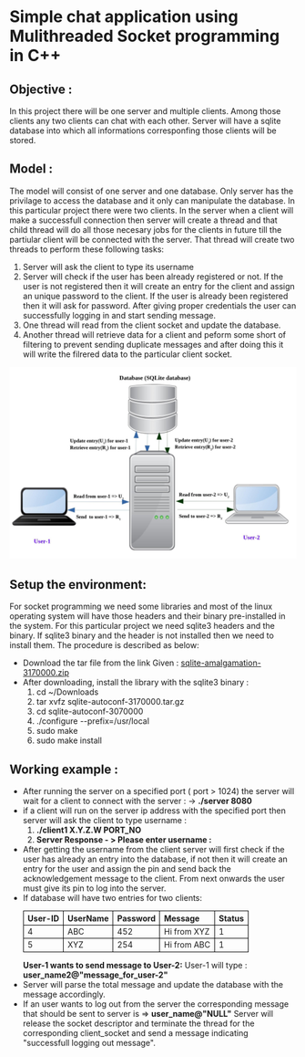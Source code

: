 # Simple chat application using Mulithreaded Socket programming in C++
<h2>Objective : </h2>
<p>
	In this project there will be one server and multiple clients. Among those clients any two clients can chat with each other. Server will have a sqlite database into which all informations corresponfing those clients will be stored.
</p>
<h2>Model : </h2>
<p>
	The model will consist of one server and one database. Only server has the privilage to access the database and it only can manipulate the database. In this particular project there were two clients. In the server when a client will make a successfull connection then server will create a thread and that child thread will do all those necesary jobs for the clients in future till the partiular client will be connected with the server. That thread will create two threads to perform these following tasks:
			<ol>
				<li> Server will ask the client to type its username</li>
				<li> Server will check if the user has been already registered or not. If the user is not registered then it will create an entry for the client and assign an unique password to the client. If the user is already been registered then it will ask for password. After giving proper credentials the user can successfully logging in and start sending message.</li>
				<li> One thread will read from the client socket and update the database.
				</li>
				<li> Another thread will retrieve data for a client and peform some short of filtering to prevent sending duplicate messages and after doing this it will write the filrered data to the particular client socket.</li>
			</ol>
			<img src="diag.jpg"/>
</p>
<h2> Setup the environment: </h2>
<p> For socket programming we need some libraries and most of the linux operating system will have those headers and their binary pre-installed in the system. For this particular project we need sqlite3 headers and the binary. If sqlite3 binary and the header is not installed then we need to install them. The procedure is described as below: 
<ul>
	<li> Download the tar file from the link Given : <a href="http://www.sqlite.org/2017/sqlite-autoconf-3170000.tar.gz">sqlite-amalgamation-3170000.zip</a></li>
	<li>
		After downloading, install the library with the sqlite3 binary :
		<ol>
			<li>cd ~/Downloads</li>
			<li> tar xvfz sqlite-autoconf-3170000.tar.gz</li>
			<li>cd sqlite-autoconf-3070000</li>
			<li>./configure --prefix=/usr/local</li>
			<li>sudo make</li>
			<li>sudo make install</li>
		</ol>
	</li>
</ul>
<h2> Working example : </h2>
	<ul>
		<li>After running the server on a specified port ( port > 1024) the server will wait for a client to connect with the server : -> <b>./server 8080</b></li>
		<li> if a client will run on the server ip address with the specified port then server 		will ask the client to type username : 
			<ol>
				<li> <b>./client1 X.Y.Z.W PORT_NO</b> </li>
				<li> <b>Server Response - > Please enter username :</b></li>
			</ol>
			<li> After getting the username from the client server will first check if the user has already an entry into the database, if not then it will create an entry for the user and assign the pin and send back the acknowledgement message to the client. From next onwards the user must give its pin to log into the server.</li>
			<li> If database will have two entries for two clients: 
				<p></p>
				<table style="width:100%,border: 1px solid black;border-collapse: collapse;">
  					<tr style="border: 1px solid black;border-collapse: collapse;">
			  	  		<th style="border: 1px solid black;">User-ID</th>
			    		<th style="border: 1px solid black;">UserName</th> 
			    		<th style="border: 1px solid black;">Password</th>
			    		<th style="border: 1px solid black;">Message</th>
			    		<th style="border: 1px solid black;">Status</th>
			  		</tr>
	 				<tr style="border: 1px solid black;border-collapse: collapse;">
	    				<td style="border: 1px solid black;">4</td>
	    				<td style="border: 1px solid black;">ABC</td>
	    				<td style="border: 1px solid black;">452</td>
	    				<td style="border: 1px solid black;">Hi from XYZ</td>
	    				<td style="border: 1px solid black;">1</td>
	  				</tr>
	  				<tr style="border: 1px solid black;border-collapse: collapse;">
	    				<td style="border: 1px solid black;">5</td>
	    				<td style="border: 1px solid black;">XYZ</td>
	    				<td style="border: 1px solid black;">254</td>
	    				<td style="border: 1px solid black;">Hi from ABC</td>
	    				<td style="border: 1px solid black;">1</td>
	  				</tr>
				</table>
				<b>User-1 wants to send message to User-2:</b>
				User-1 will type : <b> user_name2@"message_for_user-2"</b>
			</li>
			<li>
				Server will parse the total message and update the database with the message accordingly.
			</li>
			<li> If an user wants to log out from the server the corresponding message that should be sent to server is => <b>user_name@"NULL"</b> Server will release the socket descriptor and terminate the thread for the corresponding client_socket and send a message indicating "successfull logging out message".
			</li>
		</li>
	</ul>
</p>